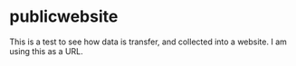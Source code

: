 # publicwebsite
This is a test to see how data is transfer, and collected into a website. I am using this as a URL.
